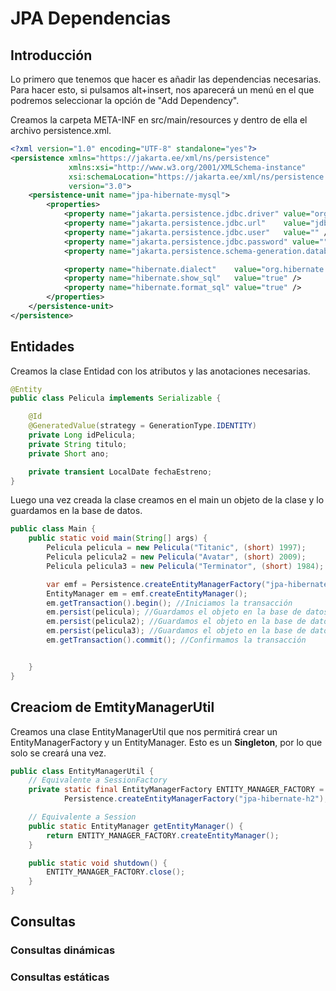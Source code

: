 # JPA Dependencias


## Introducción

Lo primero que tenemos que hacer es añadir las dependencias necesarias.
Para hacer esto, si pulsamos alt+insert, nos aparecerá un menú en el que 
podremos seleccionar la opción de "Add Dependency".

Creamos la carpeta META-INF en src/main/resources y dentro de ella el archivo persistence.xml.
```xml
<?xml version="1.0" encoding="UTF-8" standalone="yes"?>
<persistence xmlns="https://jakarta.ee/xml/ns/persistence"
             xmlns:xsi="http://www.w3.org/2001/XMLSchema-instance"
             xsi:schemaLocation="https://jakarta.ee/xml/ns/persistence https://jakarta.ee/xml/ns/persistence/persistence_3_0.xsd"
             version="3.0">
    <persistence-unit name="jpa-hibernate-mysql">
        <properties>
            <property name="jakarta.persistence.jdbc.driver" value="org.h2.Driver" />
            <property name="jakarta.persistence.jdbc.url"    value="jdbc:h2:    " />
            <property name="jakarta.persistence.jdbc.user"   value="" />
            <property name="jakarta.persistence.jdbc.password" value="" />
            <property name="jakarta.persistence.schema-generation.database.action" value="create" />

            <property name="hibernate.dialect"    value="org.hibernate.dialect.H2Dialect" />
            <property name="hibernate.show_sql"   value="true" />
            <property name="hibernate.format_sql" value="true" />
        </properties>
    </persistence-unit>
</persistence>
```
## Entidades

Creamos la clase Entidad con los atributos y las anotaciones necesarias.
```java
@Entity
public class Pelicula implements Serializable {

    @Id
    @GeneratedValue(strategy = GenerationType.IDENTITY)
    private Long idPelicula;
    private String titulo;
    private Short ano;

    private transient LocalDate fechaEstreno;
}
```

Luego una vez creada la clase creamos en el main un objeto de la clase y lo guardamos en la base de datos.
```java
public class Main {
    public static void main(String[] args) {
        Pelicula pelicula = new Pelicula("Titanic", (short) 1997);
        Pelicula pelicula2 = new Pelicula("Avatar", (short) 2009);
        Pelicula pelicula3 = new Pelicula("Terminator", (short) 1984);

        var emf = Persistence.createEntityManagerFactory("jpa-hibernate-h2");//El nombre es el que se encuentra en el archivo persistence.xml
        EntityManager em = emf.createEntityManager();
        em.getTransaction().begin(); //Iniciamos la transacción
        em.persist(pelicula); //Guardamos el objeto en la base de datos
        em.persist(pelicula2); //Guardamos el objeto en la base de datos
        em.persist(pelicula3); //Guardamos el objeto en la base de datos
        em.getTransaction().commit(); //Confirmamos la transacción


    }
}
```


## Creaciom de EmtityManagerUtil

Creamos una clase EntityManagerUtil que nos permitirá crear un EntityManagerFactory y un EntityManager.
Esto es un **Singleton**, por lo que solo se creará una vez.
```java
public class EntityManagerUtil {
    // Equivalente a SessionFactory
    private static final EntityManagerFactory ENTITY_MANAGER_FACTORY =
            Persistence.createEntityManagerFactory("jpa-hibernate-h2"); // Nombre de la unidad de persistencia

    // Equivalente a Session
    public static EntityManager getEntityManager() {
        return ENTITY_MANAGER_FACTORY.createEntityManager();
    }

    public static void shutdown() {
        ENTITY_MANAGER_FACTORY.close();
    }
}
```



## Consultas

### Consultas dinámicas



### Consultas estáticas

